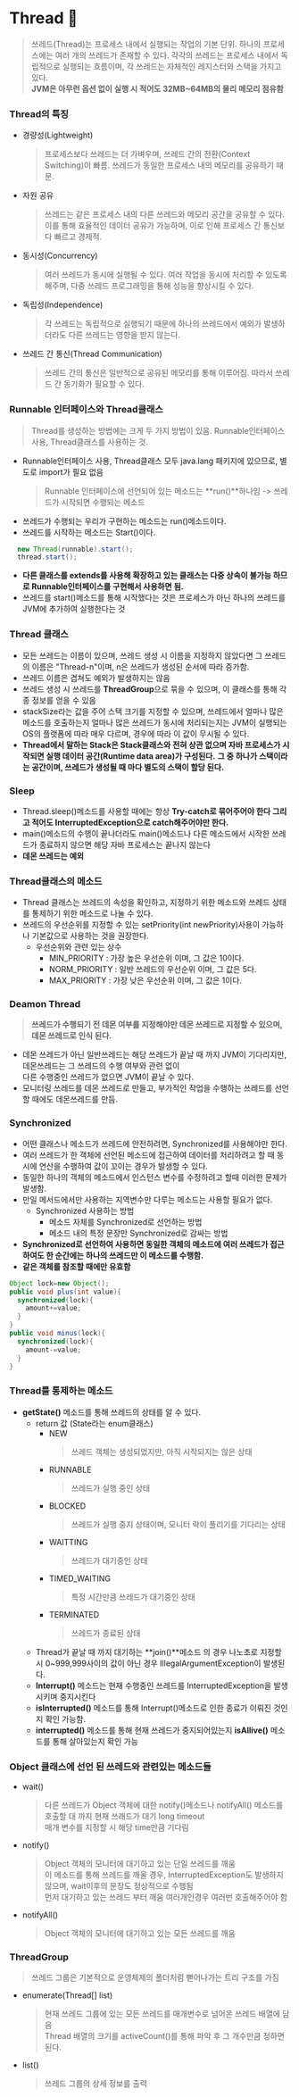 # Thread 📌
> 쓰레드(Thread)는 프로세스 내에서 실행되는 작업의 기본 단위.
> 하나의 프로세스에는 여러 개의 쓰레드가 존재할 수 있다.
> 각각의 쓰레드는 프로세스 내에서 독립적으로 실행되는 흐름이며, 각 쓰레드는 자체적인 레지스터와 스택을 가지고 있다.   
> **JVM은 아무런 옵션 없이 실행 시 적어도 32MB~64MB의 물리 메모리 점유함**

### Thread의 특징
* 경량성(Lightweight)
  > 프로세스보다 쓰레드는 더 가벼우며, 쓰레드 간의 전환(Context Switching)이 빠름. 쓰레드가 동일한 프로세스 내의 메모리를 공유하기 때문.
* 자원 공유
  > 쓰레드는 같은 프로세스 내의 다른 쓰레드와 메모리 공간을 공유할 수 있다. 이를 통해 효율적인 데이터 공유가 가능하며,
  > 이로 인해 프로세스 간 통신보다 빠르고 경제적.
* 동시성(Concurrency)
  > 여러 쓰레드가 동시에 실행될 수 있다. 여러 작업을 동시에 처리할 수 있도록 해주며, 다중 쓰레드 프로그래밍을 통해 성능을 향상시킬 수 있다.
* 독립성(Independence)
  > 각 쓰레드는 독립적으로 실행되기 때문에 하나의 쓰레드에서 예외가 발생하더라도 다른 쓰레드는 영향을 받지 않는다.
* 쓰레드 간 통신(Thread Communication)
  > 쓰레드 간의 통신은 일반적으로 공유된 메모리를 통해 이루어짐. 따라서 쓰레드 간 동기화가 필요할 수 있다.

### Runnable 인터페이스와 Thread클래스
> Thread를 생성하는 방법에는 크게 두 가지 방법이 있음.
> Runnable인터페이스 사용, Thread클래스를 사용하는 것.
* Runnable인터페이스 사용, Thread클래스 모두 java.lang 패키지에 있으므로, 별도로 import가 필요 없음
  > Runnable 인터페이스에 선언되어 있는 메소드는 **run()**하나임 -> 쓰레드가 시작되면 수행되는 메소드
* 쓰레드가 수행되는 우리가 구현하는 메소드는 run()메소드이다.
* 쓰레드를 시작하는 메소드는 Start()이다.
```java
  new Thread(runnable).start();
  thread.start();
```
* **다른 클래스를 extends를 사용해 확장하고 있는 클래스는 다중 상속이 불가능 하므로 Runnable인터페이스를 구현해서 사용하면 됨.**
* 쓰레드를 start()메소드를 통해 시작했다는 것은 프로세스가 아닌 하나의 쓰레드를 JVM에 추가하여 실행한다는 것

### Thread 클래스
* 모든 쓰레드는 이름이 있으며, 쓰레드 생성 시 이름을 지정하지 않았다면 그 쓰레드의 이름은 "Thread-n"이며, n은 쓰레드가 생성된 순서에 따라 증가함.
* 쓰레드 이름은 겹쳐도 예외가 발생하지는 않음
* 쓰레드 생성 시 쓰레드를 **ThreadGroup**으로 묶을 수 있으며, 이 클래스를 통해 각종 정보를 얻을 수 있음
* stackSize라는 값을 주어 스택 크기를 지정할 수 있으며, 쓰레드에서 얼마나 많은 메소드를 호출하는지 얼마나 많은 쓰레드가 동시에 처리되는지는
  JVM이 실행되는 OS의 플랫폼에 따라 매우 다르며, 경우에 따라 이 값이 무시될 수 있다.
* **Thread에서 말하는 Stack은 Stack클래스와 전혀 상관 없으며 자바 프로세스가 시작되면 실행 데이터 공간(Runtime data area)가 구성된다.**
  **그 중 하나가 스택이라는 공간이며, 쓰레드가 생성될 때 마다 별도의 스택이 할당 된다.**

### Sleep
* Thread.sleep()메소드를 사용할 때에는 항상 **Try-catch로 묶어주어야 한다 그리고 적어도 InterruptedException으로 catch해주어야만 한다.**
* main()메소드의 수행이 끝나더라도 main()메소드나 다른 메소드에서 시작한 쓰레드가 종료하지 않으면 해당 자바 프로세스는 끝나지 않는다
* **데몬 쓰레드는 예외**

### Thread클래스의 메소드
* Thread 클래스는 쓰레드의 속성을 확인하고, 지정하기 위한 메소드와 쓰레드 상태를 통제하기 위한 메소드로 나눌 수 있다.
* 쓰레드의 우선순위를 지정할 수 있는 setPriority(int newPriority)사용이 가능하나 기본값으로 사용하는 것을 권장한다.
    * 우선순위와 관련 있는 상수
      * MIN_PRIORITY : 가장 높은 우선순위 이며, 그 값은 10이다.
      * NORM_PRIORITY : 일반 쓰레드의 우선순위 이며, 그 값은 5다.
      * MAX_PRIORITY : 가장 낮은 우선순위 이며, 그 값은 1이다.

### Deamon Thread
> **쓰레드가 수행되기 전 데몬 여부를 지정해야만 데몬 쓰레드로 지정할 수 있으며, 데몬 쓰레드로 인식 된다.**
  * 데몬 쓰레드가 아닌 일반쓰레드는 해당 쓰레드가 끝날 때 까지 JVM이 기다리지만, 데몬쓰레드는 그 쓰레드의 수행 여부와 관련 없이    
    다른 수행중인 쓰레드가 없으면 JVM이 끝날 수 있다.
  * 모니터링 쓰레드를 데몬 쓰레드로 만들고, 부가적인 작업을 수행하는 쓰레드를 선언할 때에도 데몬쓰레드를 만듬.

### Synchronized
* 어떤 클래스나 메소드가 쓰레드에 안전하려면, Synchronized를 사용해야만 한다.
* 여러 쓰레드가 한 객체에 선언된 메소드에 접근하여 데이터를 처리하려고 할 때 동시에 연산을 수행하여 값이 꼬이는 경우가 발생할 수 있다.
* 동일한 하나의 객체의 메소드에서 인스턴스 변수를 수정하려고 할때 이러한 문제가 발생함.
* 만일 메서드에서만 사용하는 지역변수만 다루는 메소드는 사용할 필요가 없다.
  * Synchronized 사용하는 방법
    * 메소드 자체를 Synchronized로 선언하는 방법
    * 메소드 내의 특정 문장만 Synchronized로 감싸는 방법
* **Synchronized로 선언하여 사용하면 동일한 객체의 메소드에 여러 쓰레드가 접근하여도 한 순간에는 하나의 쓰레드만 이 메소드를 수행함.**
* **같은 객체를 참조할 때에만 유효함**
```java
Object lock=new Object();
public void plus(int value){
  synchronized(lock){
    amount+=value;
  }
}
public void minus(lock){
  synchronized(lock){
    amount-=value;
  }
}
```

### Thread를 통제하는 메소드
* **getState()** 메소드를 통해 쓰레드의 상태를 알 수 있다.
  * return 값 (State라는 enum클래스)
    * NEW
      > 쓰레드 객체는 생성되었지만, 아직 시작되지는 않은 상태
    * RUNNABLE
      > 쓰레드가 실행 중인 상태
    * BLOCKED
      > 쓰레드가 실행 중지 상태이며, 모니터 락이 풀리기를 기다리는 상태
    * WAITTING
      > 쓰레드가 대기중인 상태
    * TIMED_WAITING
      > 특정 시간만큼 쓰레드가 대기중인 상태
    * TERMINATED
      > 쓰레드가 종료된 상태
  * Thread가 끝날 때 까지 대기하는 **join()**메소드 의 경우 나노초로 지정할 시 0~999,999사이의 값이 아닌 경우
    IllegalArgumentException이 발생된다.
  * **Interrupt()** 메소드는 현재 수행중인 쓰레드를 InterruptedException을 발생시키며 중지시킨다
  * **isInterrupted()** 메소드를 통해 Interrupt()메소드로 인한 종료가 이뤄진 것인지 확인 가능함.
  * **interrupted()** 메소드를 통해 현재 쓰레드가 중지되어있는지 **isAllive()** 메소드를 통해 살아있는지 확인 가능

### Object 클래스에 선언 된 쓰레드와 관련있는 메소드들
* wait()
  > 다른 쓰레드가 Object 객체에 대한 notify()메소드나 notifyAll() 메소드를 호출할 대 까지 현재 쓰래드가 대기 long timeout    
  > 매개 변수를 지정할 시 해당 time만큼 기다림
* notify()
  > Object 객체의 모니터에 대기하고 있는 단일 쓰레드를 깨움    
  > 이 메소드를 통해 쓰레드를 깨울 경우, InterruptedException도 발생하지 않으며, wait이후의 문장도 정상적으로 수행됨    
  > 먼저 대기하고 있는 쓰레드 부터 깨움 여러개인경우 여러번 호출해주어야 함
* notifyAll()
  > Object 객체의 모니터에 대기하고 있는 모든 쓰레드를 깨움

### ThreadGroup
> 쓰레드 그룹은 기본적으로 운영체제의 폴더처럼 뻗어나가는 트리 구조를 가짐
* enumerate(Thread[] list)
  > 현재 쓰레드 그룹에 있는 모든 쓰레드를 매개변수로 넘어온 쓰레드 배열에 담음     
  > Thread 배열의 크기를 activeCount()를 통해 파악 후 그 개수만큼 정하면 된다.
* list()
  > 쓰레드 그룹의 상세 정보를 출력
